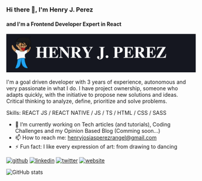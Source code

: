 ### Hi there 👋, I'm Henry J. Perez
#### and I'm a Frontend Developer Expert in React
![Frontend Developer](henryjperez.png)

I'm a goal driven developer with 3 years of experience, autonomous and very passionate in what I do. I have project ownership, someone who adapts quickly, with the initiative to propose new solutions and ideas. Critical thinking to analyze, define, prioritize and solve problems.

Skills: REACT JS / REACT NATIVE / JS / TS / HTML / CSS / SASS

- 🔭 I’m currently working on Tech articles (and tutorials), Coding Challenges and my Opinion Based Blog (Comming soon...)
- 📫 How to reach me: henryjosiasperezrangel@gmail.com 
- ⚡ Fun fact: I like every expression of art: from drawing to dancing 


[<img src='https://cdn.jsdelivr.net/npm/simple-icons@3.0.1/icons/github.svg' alt='github' height='40'>](https://github.com/henryjperez)  [<img src='https://cdn.jsdelivr.net/npm/simple-icons@3.0.1/icons/linkedin.svg' alt='linkedin' height='40'>](https://www.linkedin.com/in/henryjperez/)  [<img src='https://cdn.jsdelivr.net/npm/simple-icons@3.0.1/icons/twitter.svg' alt='twitter' height='40'>](https://twitter.com/henryjperez)  [<img src='https://cdn.jsdelivr.net/npm/simple-icons@3.0.1/icons/icloud.svg' alt='website' height='40'>](https://dev.henryjperez.com/)  

![GitHub stats](https://github-readme-stats.vercel.app/api?username=henryjperez&show_icons=true&count_private=true)
